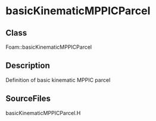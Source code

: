 # basicKinematicMPPICParcel 
## Class
Foam::basicKinematicMPPICParcel

## Description
Definition of basic kinematic MPPIC parcel

## SourceFiles
basicKinematicMPPICParcel.H

